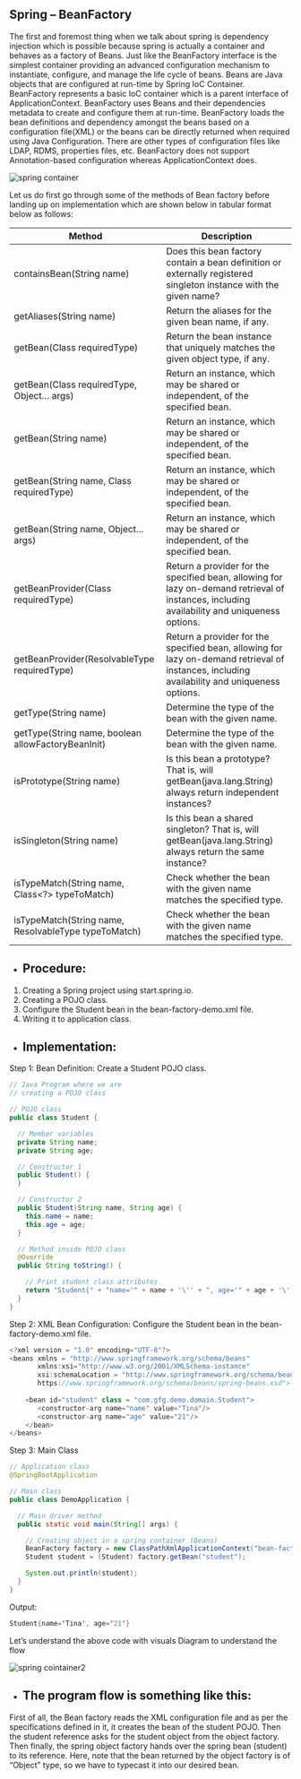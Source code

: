 ## Spring – BeanFactory

The first and foremost thing when we talk about spring is dependency injection which is possible because spring is actually a container and behaves as a factory of Beans. Just like the  BeanFactory interface is the simplest container providing an advanced configuration mechanism to instantiate, configure, and manage the life cycle of beans. Beans are Java objects that are configured at run-time by Spring IoC Container. BeanFactory represents a basic IoC container which is a parent interface of ApplicationContext. BeanFactory uses Beans and their dependencies metadata to create and configure them at run-time. BeanFactory loads the bean definitions and dependency amongst the beans based on a configuration file(XML) or the beans can be directly returned when required using Java Configuration. There are other types of configuration files like LDAP, RDMS, properties files, etc. BeanFactory does not support Annotation-based configuration whereas ApplicationContext does.

![spring container](https://github.com/rhushikesh2000/Spring_Framework_Tutorial/assets/124034778/329c9642-7a4a-47b2-9e63-4c23847d7e0a)

Let us do first go through some of the methods of Bean factory before landing up on implementation which are shown below in tabular format below as follows:

| Method                                               | Description                                                                                                                                  |
| ---------------------------------------------------- | -------------------------------------------------------------------------------------------------------------------------------------------- |
| containsBean(String name)                            | Does this bean factory contain a bean definition or externally registered singleton instance with the given name?                            |
| getAliases(String name)                              | Return the aliases for the given bean name, if any.                                                                                          |
| getBean(Class<T> requiredType)                       | Return the bean instance that uniquely matches the given object type, if any.                                                                |
| getBean(Class<T> requiredType, Object… args)         | Return an instance, which may be shared or independent, of the specified bean.                                                               |
| getBean(String name)                                 | Return an instance, which may be shared or independent, of the specified bean.                                                               |
| getBean(String name, Class<T> requiredType)          | Return an instance, which may be shared or independent, of the specified bean.                                                               |
| getBean(String name, Object… args)                   | Return an instance, which may be shared or independent, of the specified bean.                                                               |
| getBeanProvider(Class<T> requiredType)               | Return a provider for the specified bean, allowing for lazy on-demand retrieval of instances, including availability and uniqueness options. |
| getBeanProvider(ResolvableType requiredType)         | Return a provider for the specified bean, allowing for lazy on-demand retrieval of instances, including availability and uniqueness options. |
| getType(String name)                                 | Determine the type of the bean with the given name.                                                                                          |
| getType(String name, boolean allowFactoryBeanInit)   | Determine the type of the bean with the given name.                                                                                          |
| isPrototype(String name)                             | Is this bean a prototype? That is, will getBean(java.lang.String) always return independent instances?                                       |
| isSingleton(String name)                             | Is this bean a shared singleton? That is, will getBean(java.lang.String) always return the same instance?                                    |
| isTypeMatch(String name, Class<?> typeToMatch)       | Check whether the bean with the given name matches the specified type.                                                                       |
| isTypeMatch(String name, ResolvableType typeToMatch) | Check whether the bean with the given name matches the specified type. 


- Procedure:
  ---

1. Creating a Spring project using start.spring.io.
2. Creating a POJO class.
3. Configure the Student bean in the bean-factory-demo.xml file.
4. Writing it to application class.
   
- Implementation:
  ---

Step 1: Bean Definition: Create a Student POJO class.

~~~java
// Java Program where we are
// creating a POJO class

// POJO class
public class Student {

  // Member variables
  private String name;
  private String age;

  // Constructor 1
  public Student() {
  }

  // Constructor 2
  public Student(String name, String age) {
    this.name = name;
    this.age = age;
  }

  // Method inside POJO class
  @Override
  public String toString() {

    // Print student class attributes
    return "Student{" + "name='" + name + '\'' + ", age='" + age + '\'' + '}';
  }
}

~~~


Step 2: XML Bean Configuration: Configure the Student bean in the bean-factory-demo.xml file.

~~~java
<?xml version = "1.0" encoding="UTF-8"?>
<beans xmlns = "http://www.springframework.org/schema/beans"
       xmlns:xsi="http://www.w3.org/2001/XMLSchema-instance"
       xsi:schemaLocation = "http://www.springframework.org/schema/beans
       https://www.springframework.org/schema/beans/spring-beans.xsd">
            
    <bean id="student" class = "com.gfg.demo.domain.Student">
       <constructor-arg name="name" value="Tina"/>
       <constructor-arg name="age" value="21"/>
    </bean>
</beans>

~~~

Step 3: Main Class

~~~java
// Application class 
@SpringBootApplication

// Main class
public class DemoApplication {

  // Main driver method
  public static void main(String[] args) {

    // Creating object in a spring container (Beans)
    BeanFactory factory = new ClassPathXmlApplicationContext("bean-factory-demo.xml");
    Student student = (Student) factory.getBean("student");

    System.out.println(student);
  }
}
~~~
Output:
~~~java
Student{name='Tina', age='21'}
~~~


Let’s understand the above code with visuals Diagram to understand the flow

![spring cointainer2](https://github.com/rhushikesh2000/Spring_Framework_Tutorial/assets/124034778/c5880fe2-a1e6-4705-b524-94de2f7c46ea)


- The program flow is something like this:
  ---

First of all, the Bean factory reads the XML configuration file and as per the specifications defined in it, it creates the bean of the student POJO.
Then the student reference asks for the student object from the object factory.
Then finally, the spring object factory hands over the spring bean (student) to its reference. Here, note that the bean returned by the object factory is of “Object” type, so we have to typecast it into our desired bean.


